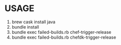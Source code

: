 USAGE
=====

1. brew cask install java
2. bundle install
3. bundle exec failed-builds.rb chef-trigger-release
4. bundle exec failed-builds.rb chefdk-trigger-release
